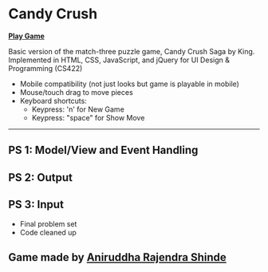 # Candy Crush

[**Play Game**](https://anirudddh.github.io/candy-crush)

Basic version of the match-three puzzle game, Candy Crush Saga by King. Implemented in HTML, CSS, JavaScript, and jQuery for UI Design & Programming (CS422)

- Mobile compatibility (not just looks but game is playable in mobile)
- Mouse/touch drag to move pieces
- Keyboard shortcuts:
  - Keypress: 'n' for New Game
  - Keypress: "space" for Show Move

---

## PS 1: Model/View and Event Handling

## PS 2: Output

## PS 3: Input
- Final problem set
- Code cleaned up

## Game made by <a href="https://linktr.ee/Anirudddh" >Aniruddha Rajendra Shinde</a> 